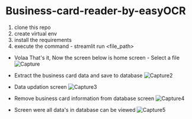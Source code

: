 # Business-card-reader-by-easyOCR

1. clone this repo
2. create virtual env
3. install the requirements
4. execute the command  -  streamlit run <file_path>

* Volaa That's it, Now the screen below is home screen - Select a file
  ![Capture](https://github.com/Mahalingameaswarasamy07/Business-card-reader-by-easyOCR/assets/123309711/c8f84bce-e016-4612-b0a3-a57da601b330)

* Extract the business card data and save to database
  ![Capture2](https://github.com/Mahalingameaswarasamy07/Business-card-reader-by-easyOCR/assets/123309711/e1a69dbf-2270-42dd-8794-21cf96c48ca2)

* Data updation screen
  ![Capture3](https://github.com/Mahalingameaswarasamy07/Business-card-reader-by-easyOCR/assets/123309711/16307d60-0d8d-4c43-9843-209370a6db07)

* Remove business card information from database screen
  ![Capture4](https://github.com/Mahalingameaswarasamy07/Business-card-reader-by-easyOCR/assets/123309711/0d1033b5-9b51-497e-b0d4-5b5692c8cad1)

* Screen were all data's in database can be viewed
  ![Capture5](https://github.com/Mahalingameaswarasamy07/Business-card-reader-by-easyOCR/assets/123309711/1c21031f-5b58-4ed8-bebc-5df94653cace)




